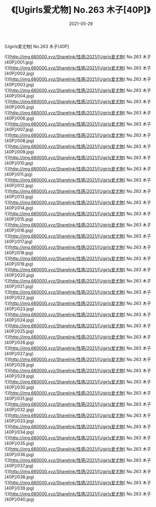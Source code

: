 ﻿---
layout: post
title:  《[Ugirls爱尤物] No.263 木子[40P]》
date:   2021-05-29
img: http://img.660000.xyz/Sharelink/性感/2021/[Ugirls爱尤物] No.263 木子[40P]/000.jpg
categories: [美女, 清纯, 唯美]
---

[Ugirls爱尤物] No.263 木子[40P]

  ![](http://img.660000.xyz/Sharelink/性感/2021/[Ugirls爱尤物] No.263 木子[40P]/001.jpg) <br> ![](http://img.660000.xyz/Sharelink/性感/2021/[Ugirls爱尤物] No.263 木子[40P]/002.jpg) <br> ![](http://img.660000.xyz/Sharelink/性感/2021/[Ugirls爱尤物] No.263 木子[40P]/003.jpg) <br> ![](http://img.660000.xyz/Sharelink/性感/2021/[Ugirls爱尤物] No.263 木子[40P]/004.jpg) <br> ![](http://img.660000.xyz/Sharelink/性感/2021/[Ugirls爱尤物] No.263 木子[40P]/005.jpg) <br> ![](http://img.660000.xyz/Sharelink/性感/2021/[Ugirls爱尤物] No.263 木子[40P]/006.jpg) <br> ![](http://img.660000.xyz/Sharelink/性感/2021/[Ugirls爱尤物] No.263 木子[40P]/007.jpg) <br> ![](http://img.660000.xyz/Sharelink/性感/2021/[Ugirls爱尤物] No.263 木子[40P]/008.jpg) <br> ![](http://img.660000.xyz/Sharelink/性感/2021/[Ugirls爱尤物] No.263 木子[40P]/009.jpg) <br> ![](http://img.660000.xyz/Sharelink/性感/2021/[Ugirls爱尤物] No.263 木子[40P]/010.jpg) <br> ![](http://img.660000.xyz/Sharelink/性感/2021/[Ugirls爱尤物] No.263 木子[40P]/011.jpg) <br> ![](http://img.660000.xyz/Sharelink/性感/2021/[Ugirls爱尤物] No.263 木子[40P]/012.jpg) <br> ![](http://img.660000.xyz/Sharelink/性感/2021/[Ugirls爱尤物] No.263 木子[40P]/013.jpg) <br> ![](http://img.660000.xyz/Sharelink/性感/2021/[Ugirls爱尤物] No.263 木子[40P]/014.jpg) <br> ![](http://img.660000.xyz/Sharelink/性感/2021/[Ugirls爱尤物] No.263 木子[40P]/015.jpg) <br> ![](http://img.660000.xyz/Sharelink/性感/2021/[Ugirls爱尤物] No.263 木子[40P]/016.jpg) <br> ![](http://img.660000.xyz/Sharelink/性感/2021/[Ugirls爱尤物] No.263 木子[40P]/017.jpg) <br> ![](http://img.660000.xyz/Sharelink/性感/2021/[Ugirls爱尤物] No.263 木子[40P]/018.jpg) <br> ![](http://img.660000.xyz/Sharelink/性感/2021/[Ugirls爱尤物] No.263 木子[40P]/019.jpg) <br> ![](http://img.660000.xyz/Sharelink/性感/2021/[Ugirls爱尤物] No.263 木子[40P]/020.jpg) <br> ![](http://img.660000.xyz/Sharelink/性感/2021/[Ugirls爱尤物] No.263 木子[40P]/021.jpg) <br> ![](http://img.660000.xyz/Sharelink/性感/2021/[Ugirls爱尤物] No.263 木子[40P]/022.jpg) <br> ![](http://img.660000.xyz/Sharelink/性感/2021/[Ugirls爱尤物] No.263 木子[40P]/023.jpg) <br> ![](http://img.660000.xyz/Sharelink/性感/2021/[Ugirls爱尤物] No.263 木子[40P]/024.jpg) <br> ![](http://img.660000.xyz/Sharelink/性感/2021/[Ugirls爱尤物] No.263 木子[40P]/025.jpg) <br> ![](http://img.660000.xyz/Sharelink/性感/2021/[Ugirls爱尤物] No.263 木子[40P]/026.jpg) <br> ![](http://img.660000.xyz/Sharelink/性感/2021/[Ugirls爱尤物] No.263 木子[40P]/027.jpg) <br> ![](http://img.660000.xyz/Sharelink/性感/2021/[Ugirls爱尤物] No.263 木子[40P]/028.jpg) <br> ![](http://img.660000.xyz/Sharelink/性感/2021/[Ugirls爱尤物] No.263 木子[40P]/029.jpg) <br> ![](http://img.660000.xyz/Sharelink/性感/2021/[Ugirls爱尤物] No.263 木子[40P]/030.jpg) <br> ![](http://img.660000.xyz/Sharelink/性感/2021/[Ugirls爱尤物] No.263 木子[40P]/031.jpg) <br> ![](http://img.660000.xyz/Sharelink/性感/2021/[Ugirls爱尤物] No.263 木子[40P]/032.jpg) <br> ![](http://img.660000.xyz/Sharelink/性感/2021/[Ugirls爱尤物] No.263 木子[40P]/033.jpg) <br> ![](http://img.660000.xyz/Sharelink/性感/2021/[Ugirls爱尤物] No.263 木子[40P]/034.jpg) <br> ![](http://img.660000.xyz/Sharelink/性感/2021/[Ugirls爱尤物] No.263 木子[40P]/035.jpg) <br> ![](http://img.660000.xyz/Sharelink/性感/2021/[Ugirls爱尤物] No.263 木子[40P]/036.jpg) <br> ![](http://img.660000.xyz/Sharelink/性感/2021/[Ugirls爱尤物] No.263 木子[40P]/037.jpg) <br> ![](http://img.660000.xyz/Sharelink/性感/2021/[Ugirls爱尤物] No.263 木子[40P]/038.jpg) <br> ![](http://img.660000.xyz/Sharelink/性感/2021/[Ugirls爱尤物] No.263 木子[40P]/039.jpg) <br> ![](http://img.660000.xyz/Sharelink/性感/2021/[Ugirls爱尤物] No.263 木子[40P]/040.jpg) <br>